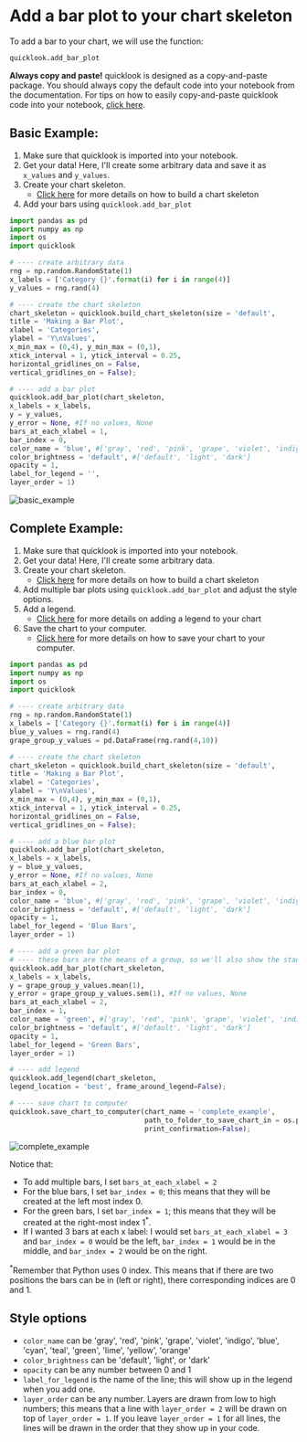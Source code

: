 # Add a bar plot to your chart skeleton
To add a bar to your chart, we will use the function:
```python
quicklook.add_bar_plot
```

**Always copy and paste!** quicklook is designed as a copy-and-paste package. You should always copy the default code into your notebook from the documentation.
For tips on how to easily copy-and-paste quicklook code into your notebook, [click here](https://github.com/alexdsbreslav/quicklook/blob/master/how_to_use_quicklook/copy_and_paste_quicklook_code.md). 

## Basic Example:
1. Make sure that quicklook is imported into your notebook.
2. Get your data! Here, I'll create some arbitrary data and save it as `x_values` and `y_values`.
3. Create your chart skeleton. 
    - [Click here](https://github.com/alexdsbreslav/quicklook/blob/master/how_to_use_quicklook/build_chart_skeleton.md) for more details on how to build a chart skeleton
4. Add your bars using `quicklook.add_bar_plot`

```python
import pandas as pd
import numpy as np
import os
import quicklook
```
```python
# ---- create arbitrary data
rng = np.random.RandomState(1)
x_labels = ['Category {}'.format(i) for i in range(4)]
y_values = rng.rand(4)

# ---- create the chart skeleton
chart_skeleton = quicklook.build_chart_skeleton(size = 'default',
title = 'Making a Bar Plot',
xlabel = 'Categories',
ylabel = 'Y\nValues',
x_min_max = (0,4), y_min_max = (0,1),
xtick_interval = 1, ytick_interval = 0.25,
horizontal_gridlines_on = False,
vertical_gridlines_on = False);

# ---- add a bar plot
quicklook.add_bar_plot(chart_skeleton,
x_labels = x_labels,
y = y_values,
y_error = None, #If no values, None
bars_at_each_xlabel = 1,
bar_index = 0,
color_name = 'blue', #['gray', 'red', 'pink', 'grape', 'violet', 'indigo', 'blue', 'cyan', 'teal', 'green', 'lime', 'yellow', 'orange']
color_brightness = 'default', #['default', 'light', 'dark']
opacity = 1,
label_for_legend = '',
layer_order = 1)
```
![basic_example](https://github.com/alexdsbreslav/quicklook/blob/master/images/plots/bar/basic_example.png)

## Complete Example:
1. Make sure that quicklook is imported into your notebook.
2. Get your data! Here, I'll create some arbitrary data.
3. Create your chart skeleton. 
   - [Click here](https://github.com/alexdsbreslav/quicklook/blob/master/how_to_use_quicklook/build_chart_skeleton.md) for more details on how to build a chart skeleton
4. Add multiple bar plots using `quicklook.add_bar_plot` and adjust the style options.
5. Add a legend.
   - [Click here](https://github.com/alexdsbreslav/quicklook/blob/master/how_to_use_quicklook/add_legend.md) for more details on adding a legend to your chart
6. Save the chart to your computer.
    - [Click here](https://github.com/alexdsbreslav/quicklook/blob/master/how_to_use_quicklook/save_chart_to_your_computer.md) for more details on how to save your chart to your computer.
```python
import pandas as pd
import numpy as np
import os
import quicklook
```
```python
# ---- create arbitrary data
rng = np.random.RandomState(1)
x_labels = ['Category {}'.format(i) for i in range(4)]
blue_y_values = rng.rand(4)
grape_group_y_values = pd.DataFrame(rng.rand(4,10))

# ---- create the chart skeleton
chart_skeleton = quicklook.build_chart_skeleton(size = 'default',
title = 'Making a Bar Plot',
xlabel = 'Categories',
ylabel = 'Y\nValues',
x_min_max = (0,4), y_min_max = (0,1),
xtick_interval = 1, ytick_interval = 0.25,
horizontal_gridlines_on = False,
vertical_gridlines_on = False);

# ---- add a blue bar plot
quicklook.add_bar_plot(chart_skeleton,
x_labels = x_labels,
y = blue_y_values,
y_error = None, #If no values, None
bars_at_each_xlabel = 2,
bar_index = 0,
color_name = 'blue', #['gray', 'red', 'pink', 'grape', 'violet', 'indigo', 'blue', 'cyan', 'teal', 'green', 'lime', 'yellow', 'orange']
color_brightness = 'default', #['default', 'light', 'dark']
opacity = 1,
label_for_legend = 'Blue Bars',
layer_order = 1)

# ---- add a green bar plot
# ---- these bars are the means of a group, so we'll also show the standard error
quicklook.add_bar_plot(chart_skeleton,
x_labels = x_labels,
y = grape_group_y_values.mean(1),
y_error = grape_group_y_values.sem(1), #If no values, None
bars_at_each_xlabel = 2,
bar_index = 1,
color_name = 'green', #['gray', 'red', 'pink', 'grape', 'violet', 'indigo', 'blue', 'cyan', 'teal', 'green', 'lime', 'yellow', 'orange']
color_brightness = 'default', #['default', 'light', 'dark']
opacity = 1,
label_for_legend = 'Green Bars',
layer_order = 1)

# ---- add legend
quicklook.add_legend(chart_skeleton,
legend_location = 'best', frame_around_legend=False);

# ---- save chart to computer
quicklook.save_chart_to_computer(chart_name = 'complete_example', 
                                 path_to_folder_to_save_chart_in = os.path.join(os.path.abspath('images'), 'plots', 'bar'),
                                 print_confirmation=False);
```
![complete_example](https://github.com/alexdsbreslav/quicklook/blob/master/images/plots/bar/complete_example.png)

Notice that:
- To add multiple bars, I set `bars_at_each_xlabel = 2`
- For the blue bars, I set `bar_index = 0`; this means that they will be created at the left most index 0.
- For the green bars, I set `bar_index = 1`; this means that they will be created at the right-most index 1<sup>*</sup>.
- If I wanted 3 bars at each x label: I would set `bars_at_each_xlabel = 3` and `bar_index = 0` would be the left, `bar_index = 1` would be in the middle, and `bar_index = 2` would be on the right.

<sup>*</sup>Remember that Python uses 0 index. This means that if there are two positions the bars can be in (left or right), there corresponding indices are 0 and 1.

## Style options
- `color_name` can be 'gray', 'red', 'pink', 'grape', 'violet', 'indigo', 'blue', 'cyan', 'teal', 'green', 'lime', 'yellow', 'orange'
- `color_brightness` can be 'default', 'light', or 'dark'
- `opacity` can be any number between 0 and 1
- `label_for_legend` is the name of the line; this will show up in the legend when you add one.
- `layer_order` can be any number. Layers are drawn from low to high numbers; this means that a line with `layer_order = 2` will be drawn on top of `layer_order = 1`. If you leave `layer_order = 1` for all lines, the lines will be drawn in the order that they show up in your code.

